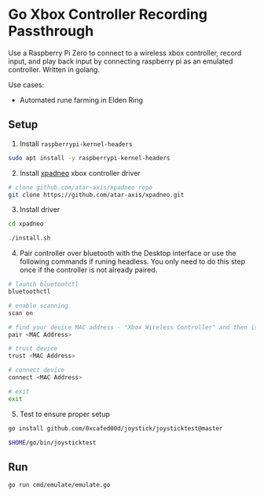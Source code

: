 # Go Xbox Controller Recording Passthrough
Use a Raspberry Pi Zero to connect to a wireless xbox controller, record input, and play back input by connecting raspberry pi as an emulated controller. Written in golang.

Use cases:
* Automated rune farming in Elden Ring

## Setup 
1. Install `raspberrypi-kernel-headers`
```bash
sudo apt install -y raspberrypi-kernel-headers
```
2. Install [xpadneo](https://github.com/atar-axis/xpadneo) xbox controller driver
```bash
# clone github.com/atar-axis/xpadneo repo
git clone https://github.com/atar-axis/xpadneo.git
```
3. Install driver
```bash
cd xpadneo

./install.sh
```
4. Pair controller over bluetooth with the Desktop interface or use the following commands if runing headless. You only need to do this step once if the controller is not already paired.
```bash
# launch bluetootctl
bluetoothctl

# enable scanning
scan on

# find your device MAC address - "Xbox Wireless Controller" and then issue pair command
pair <MAC Address>

# trust device
trust <MAC Address>

# connect device
connect <MAC Address>

# exit
exit
```
5. Test to ensure proper setup
```bash
go install github.com/0xcafed00d/joystick/joysticktest@master

$HOME/go/bin/joysticktest
```

## Run 
```bash
go run cmd/emulate/emulate.go
```